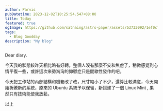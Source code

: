 ```yaml
---
author: Parvis
pubDatetime: 2023-12-02T10:25:54.547+08:00
title: Today
featured: true
ogImage: https://github.com/satnaing/astro-paper/assets/53733092/1ef0cf03-8137-4d67-ac81-84a032119e3a
tags:
  - Blog Goodday
description: "My blog"
---
```


Dear diary.     

今天我的狀態較昨天相比略有好轉，整個人沒有那麼不安和焦慮了，稍微感覺到心情平復一些，或許這次來勢洶洶的抑鬱症只是間歇性發作的吧。    

今天把工作站的內部結構和機箱改了改，尺寸縮小了不少，還算比較滿意，今天開始折騰新的系統，原來的 Ubuntu 系統予以保留，新搭建了一個 Linux Mint , 果然只有技術能使我放鬆。    

以上
